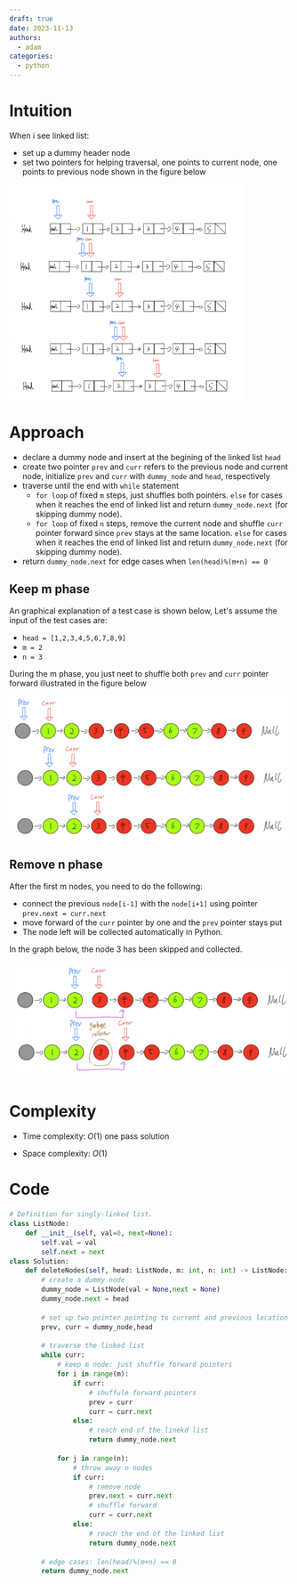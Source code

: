 ```yaml
---
draft: true
date: 2023-11-13
authors:
  - adam
categories:
  - python
---
```


# Intuition
<!-- Describe your first thoughts on how to solve this problem. -->
When i see linked list:
- set up a dummy header node
- set two pointers for helping traversal, one points to current node, one points to previous node shown in the figure below

![](twopointer_shuffle.png)


# Approach
<!-- Describe your approach to solving the problem. -->
- declare a dummy node and insert at the begining of the linked list `head`
- create two pointer `prev` and `curr` refers to the previous node and current node, initialize `prev` and `curr` with `dummy_node` and `head`, respectively
-  traverse until the end with `while` statement
    - `for loop` of fixed `m` steps, just shuffles both pointers. `else` for cases when it reaches the end of linked list and return `dummy_node.next` (for skipping dummy node).
    - `for loop` of fixed `n` steps, remove the current node and shuffle `curr` pointer forward since `prev` stays at the same location. `else` for cases when it reaches the end of linked list and return `dummy_node.next` (for skipping dummy node).
- return `dummy_node.next` for edge cases when `len(head)%(m+n) == 0`

## Keep m phase
An graphical explanation of a test case is shown below, Let's assume the input of the test cases are:
- `head = [1,2,3,4,5,6,7,8,9]`
- `m = 2`
- `n = 3`

During the m phase, you just neet to shuffle both `prev` and `curr` pointer forward illustrated in the figure below

![](mphase.png)

## Remove n phase

After the first m nodes, you need to do the following:
- connect the previous `node[i-1]` with the `node[i+1]` using pointer `prev.next = curr.next`
- move forward of the `curr` pointer by one and the `prev` pointer stays put
- The node left will be collected automatically in Python.

In the graph below, the node 3 has been skipped and collected.

![](nphase.png)

# Complexity
- Time complexity: $O(1)$ one pass solution
<!-- Add your time complexity here, e.g. $$O(n)$$ -->

- Space complexity: $O(1)$
<!-- Add your space complexity here, e.g. $$O(n)$$ -->

# Code
```python
# Definition for singly-linked list.
class ListNode:
    def __init__(self, val=0, next=None):
        self.val = val
        self.next = next
class Solution:
    def deleteNodes(self, head: ListNode, m: int, n: int) -> ListNode:
        # create a dummy node
        dummy_node = ListNode(val = None,next = None)
        dummy_node.next = head

        # set up two pointer pointing to current and previous location
        prev, curr = dummy_node,head

        # traverse the linked list
        while curr:
            # keep m node: just shuffle forward pointers
            for i in range(m):
                if curr:
                    # shuffule forward pointers
                    prev = curr
                    curr = curr.next
                else:
                    # reach end of the linekd list
                    return dummy_node.next

            for j in range(n):
                # throw away n nodes
                if curr:
                    # remove node
                    prev.next = curr.next
                    # shuffle forward
                    curr = curr.next
                else:
                    # reach the end of the linked list
                    return dummy_node.next

        # edge cases: len(head)%(m+n) == 0
        return dummy_node.next
```